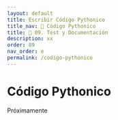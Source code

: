 ```yaml
---
layout: default
title: Escribir Código Pythonico
title_nav: 📙 Código Pythonico
title: 🚀 09. Test y Documentación
description: xx
order: 89
nav_order: e
permalink: /codigo-pythonico
---
```


# Código Pythonico

Próximamente